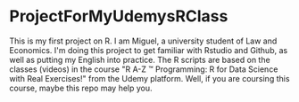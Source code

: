 # ProjectForMyUdemysRClass
This is my first project on R.
I am Miguel, a university student of Law and Economics. I'm doing this project to get familiar with Rstudio and Github, as well as putting my English into practice. The R scripts are based on the classes (videos) in the course "R A-Z ™ Programming: R for Data Science with Real Exercises!" from the Udemy platform.
Well, if you are coursing this course, maybe this repo may help you.
